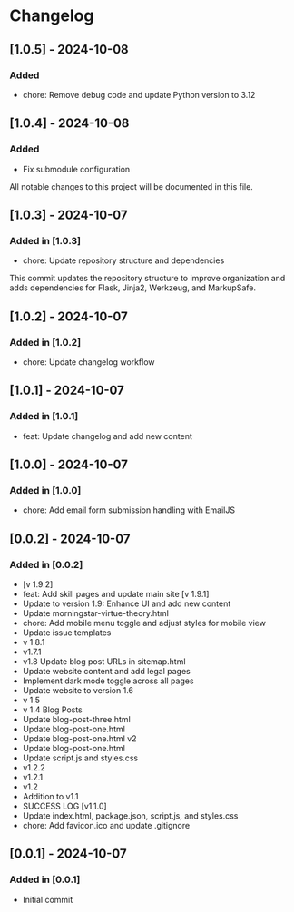 # Changelog

## [1.0.5] - 2024-10-08

### Added

- chore: Remove debug code and update Python version to 3.12

## [1.0.4] - 2024-10-08

### Added

- Fix submodule configuration

All notable changes to this project will be documented in this file.

## [1.0.3] - 2024-10-07

### Added in [1.0.3]

- chore: Update repository structure and dependencies

This commit updates the repository structure to improve organization and adds dependencies for Flask, Jinja2, Werkzeug, and MarkupSafe.

## [1.0.2] - 2024-10-07

### Added in [1.0.2]

- chore: Update changelog workflow

## [1.0.1] - 2024-10-07

### Added in [1.0.1]

- feat: Update changelog and add new content

## [1.0.0] - 2024-10-07

### Added in [1.0.0]

- chore: Add email form submission handling with EmailJS

## [0.0.2] - 2024-10-07

### Added in [0.0.2]

- [v 1.9.2]
- feat: Add skill pages and update main site [v 1.9.1]
- Update to version 1.9: Enhance UI and add new content
- Update morningstar-virtue-theory.html
- chore: Add mobile menu toggle and adjust styles for mobile view
- Update issue templates
- v 1.8.1
- v1.7.1
- v1.8 Update blog post URLs in sitemap.html
- Update website content and add legal pages
- Implement dark mode toggle across all pages
- Update website to version 1.6
- v 1.5
- v 1.4 Blog Posts
- Update blog-post-three.html
- Update blog-post-one.html
- Update blog-post-one.html v2
- Update blog-post-one.html
- Update script.js and styles.css
- v1.2.2
- v1.2.1
- v1.2
- Addition to v1.1
- SUCCESS LOG [v1.1.0]
- Update index.html, package.json, script.js, and styles.css
- chore: Add favicon.ico and update .gitignore

## [0.0.1] - 2024-10-07

### Added in [0.0.1]

- Initial commit
